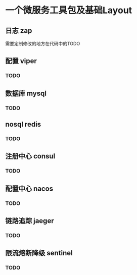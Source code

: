 # 一个微服务工具包及基础Layout
## 日志 zap
需要定制修改的地方在代码中的TODO
## 配置 viper
### TODO
## 数据库 mysql
### TODO
## nosql redis
### TODO
## 注册中心 consul
### TODO
## 配置中心 nacos
### TODO
## 链路追踪 jaeger
### TODO
## 限流熔断降级 sentinel
### TODO
